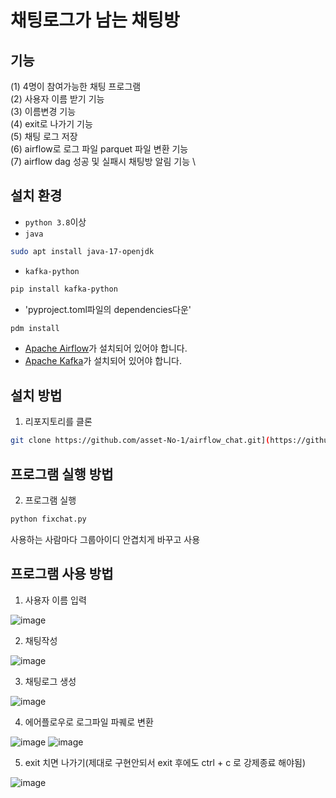 # 채팅로그가 남는 채팅방 


## 기능 
(1) 4명이 참여가능한 채팅 프로그램\
(2) 사용자 이름 받기 기능 \
(3) 이름변경 기능\
(4) exit로 나가기 기능 \
(5) 채팅 로그 저장\
(6) airflow로 로그 파일 parquet 파일 변환 기능 \
(7) airflow dag 성공 및 실패시 채팅방 알림 기능 \

  
## 설치 환경 
- `python 3.8`이상
- `java`
```bash
sudo apt install java-17-openjdk
```
- `kafka-python`
```bash
pip install kafka-python
```
- 'pyproject.toml파일의 dependencies다운'
```bash
pdm install
```
- [Apache Airflow](https://airflow.apache.org/docs/apache-airflow/stable/start.html)가 설치되어 있어야 합니다.
- [Apache Kafka](https://www.apache.org/dyn/closer.cgi?path=/kafka/3.8.0/kafka_2.13-3.8.0.tgz)가 설치되어 있어야 합니다.


## 설치 방법
1. 리포지토리를 클론
```bash
git clone https://github.com/asset-No-1/airflow_chat.git](https://github.com/1-Stone-3-Birds/SB_Works.git
```

## 프로그램 실행 방법
2. 프로그램 실행
```bash
python fixchat.py
```
사용하는 사람마다 그룹아이디 안겹치게 바꾸고 사용 

## 프로그램 사용 방법 

1. 사용자 이름 입력

![image](https://github.com/user-attachments/assets/9ac8f3ab-2f9d-47c5-ba39-f432406eafd1)

2. 채팅작성

![image](https://github.com/user-attachments/assets/533c29a4-2128-4279-82a4-037c014998d4)

3. 채팅로그 생성

![image](https://github.com/user-attachments/assets/3a9eb166-ac28-4eff-978e-e51febc934b3)

4. 에어플로우로 로그파일 파퀘로 변환

![image](https://github.com/user-attachments/assets/dd20d799-0bea-48dc-bda9-279921f7b10c)
![image](https://github.com/user-attachments/assets/87e05409-13a0-41c3-9dd4-0093bb301c9e)

   
5. exit 치면 나가기(제대로 구현안되서 exit 후에도 ctrl + c 로 강제종료 해야됨)

   
![image](https://github.com/user-attachments/assets/9a5835af-13dc-45f8-968d-d70a51d9859d)



